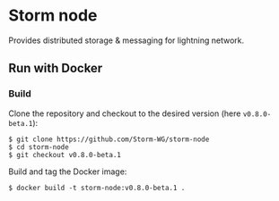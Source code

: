 # Storm node

Provides distributed storage & messaging for lightning network.

## Run with Docker

### Build

Clone the repository and checkout to the desired version (here `v0.8.0-beta.1`):

```console
$ git clone https://github.com/Storm-WG/storm-node
$ cd storm-node
$ git checkout v0.8.0-beta.1
```

Build and tag the Docker image:

```console
$ docker build -t storm-node:v0.8.0-beta.1 .
```
